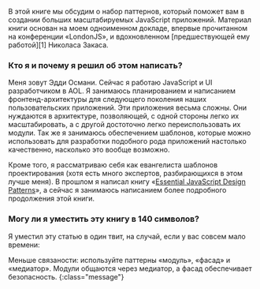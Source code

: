 В этой книге мы обсудим о набор паттернов, который поможет вам в создании 
больших масштабируемых JavaScript приложений. Материал книги основан на моем
одноименном докладе, впервые прочитанном на конференции «LondonJS», и
вдохновленном [предшествующей ему работой][1] Николаса Закаса.

### Кто я и почему я решил об этом написать?

Меня зовут Эдди Османи. Сейчас я работаю JavaScript и UI разработчиком в AOL.
Я занимаюсь планированием и написанием фронтенд-архитектуры для следующего
поколения наших пользовательских приложений. Эти приложения весьма сложны. Они
нуждаются в архитектуре, позволяющей, с одной стороны легко их масштабировать,
а с другой достоточно легко переиспользовать их модули. Так же я занимаюсь
обеспечением шаблонов, которые можно использовать для разработки подобного рода
приложений настолько качественно, насколько это вообще возможно.

Кроме того, я рассматриваю себя как евангелиста шаблонов проектирования (хотя
есть много экспертов, разбирающихся в этом лучше меня). В прошлом я написал книгу 
«[Essential JavaScript Design Patterns][2]», а сейчас я занимаюсь написанием более 
подробного продолжения этой книги.


### Могу ли я уместить эту книгу в 140 символов?

Я уместил эту статью в один твит, на случай, если у вас совсем мало времени:

Меньше связаности: используйте паттерны «модуль», «фасад» и «медиатор». Модули
общаются через медиатор, а фасад обеспечивает безопасность.
{:class="message"}


[2]: http://addyosmani.com/resources/essentialjsdesignpatterns/book/
